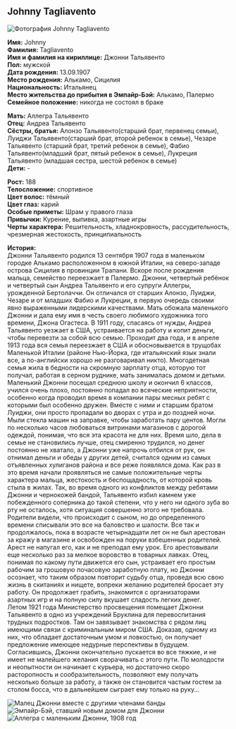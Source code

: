 ## Johnny Tagliavento

![Фотография Johnny Tagliavento](https://user-images.githubusercontent.com/36721814/40916430-617d83de-6808-11e8-90ec-96fafd8cf2f2.jpg)

**Имя:** Johnny  
**Фамилия:** Tagliavento  
**Имя и фамилия на кириллице:** Джонни Тальявенто  
**Пол:** мужской  
**Дата рождения:** 13.09.1907  
**Место рождения:** Алькамо, Сицилия  
**Национальность:** Итальянец  
**Место жительства до прибытия в Эмпайр-Бэй:** Алькамо, Палермо  
**Семейное положение:** никогда не состоял в браке

**Мать:** Аллегра Тальявенто  
**Отец:** Андреа Тальявенто  
**Сёстры, братья:** Алонзо Тальявенто(старший брат, первенец семьи), Луиджи Тальявенто(старший брат, второй ребенок в семье), Чезаре Тальявенто (старший брат, третий ребенок в семье), Фабио Тальявенто(младший брат, пятый ребенок в семье), Лукреция Тальявенто (младшая сестра, шестой ребенок в семье)  
**Дети:** -

**Рост:** 188  
**Телосложение:** спортивное  
**Цвет волос:** тёмный  
**Цвет глаз:** карий  
**Особые приметы:** Шрам у правого глаза  
**Привычки:** Курение, выпивка, азартные игры  
**Черты характера:** Решительность, хладнокровность, рассудительность, чрезмерная жестокость, принципиальность

**История:**  
Джонни Тальявенто родился 13 сентября 1907 года в маленьком городке Алькамо расположенном в южной Италии, на северо-западе острова Сицилия в провинции Трапани. Вскоре после рождения мальца, семейство переезжает в Палермо. Джонни, четвертый ребёнок и четвертый сын Андреа Тальявенто и его супруги Аллегры, урожденной Бертолаччи. Он отличался от старших Алонзо, Луиджи, Чезаре и от младших Фабио и Лукреции, в первую очередь своими явно выраженными лидерскими качествами. Мать обожала маленького Джонни и дала ему имя в честь своего любимого художника того времени, Джона Огастеса. В 1911 году, спасаясь от нужды, Андреа Тальявенто уезжает в США, устраивается на работу и копит деньги, чтобы перевезти за собой всю семью. Проходит два года, и в апреле 1913 года вся семья переезжает в США и обосновывается в трущобах Маленькой Италии (районе Нью-Йорка, где итальянский язык знали все, а по-английски хорошо не разговаривал никто). Многодетная семья жила в бедности на скромную зарплату отца, которую тот получал, работая в серном руднике, мать занималась домом и детьми. Маленький Джонни посещал среднюю школу и окончил 6 классов, учился очень плохо, постоянно попадал во всяческие неприятности, особенно когда проводил время в компании пары месных ребят с которыми был особенно дружен. Вместе с ними и старшим братом Луиджи, они просто пропадали во дворах с утра и до поздней ночи. Мыли стекла машин на заправке, чтобы заработать пару центов. Могли по несколько часов любоваться витринами магазинов с дорогой одеждой, понимая, что вся эта красота не для них. Время шло, дела в семье не становились лучше, отец смиренно трудился, но денег постоянно не хватало, а Джонни уже напрочь отбился от рук, он отнимал деньги и обеды у других детей, считался одним из самых отъявленных хулиганов района и все реже появлялся дома. Как раз в это время начали проявляться не самые положительные черты характера мальца, жестокость и беспощадность, от которой кровь стыла в жилах. Так, во время одного из конфликтов между ребятами Джонни и чернокожей бандой, Тальявенто избил камнем уже побежденного соперника до такой степени, что у него ни одного зуба во рту не осталось, хотя ситуация совершенно этого не требовала. Родители видели, что происходит с сыном, но до определенного времени списывали это все на баловство и шалости. Все так и продолжалось, пока в возрасте четырнадцати лет он не был арестован за кражу в магазине и освобожден на поруки взбешенных родителей. Арест не напугал его, как и не преподал ему урок. Его арестовывали еще несколько раз за мелкое воровство в товарных лавках. Отец, понимая по какому пути движется его сын, устраивает его простым рабочим за грошовую почасовую заработную плату, но Джонни осознает, что таким образом повторит судьбу отца, проведя всю свою жизнь в скитаниях и нищете, вопреки желанию родителей бросает эту работу. Он продолжает грабить, знакомится с организаторами азартных игр и на полную силу вкушает сладость легких денег.  
Летом 1921 года Министерство просвещения помещает Джонни Тальявенто в одно из учреждений Бруклина для перевоспитания трудных подростков. Там он завязывает знакомства с рядом лиц имеющими связи с криминальным миром США. Доказав, одному из них, что обладает достаточным умом и ловкостью, он получает предложение имеющее недурные перспективы в будущем. Согласившись, Джонни окончательно пускается во все тяжкие, и не имеет не малейшего желания сворачивать с этого пути. По молодости и неопытности он начинает с курьера, но достаточно скоро расторопность и сообразительность, позволяют ему получать несколько больше за работу, а также он становится частым гостем за столом босса, что в дальнейшем сыграет ему только на руку...

![Малец Джонни вместе с другими членами банды](https://user-images.githubusercontent.com/36721814/40916431-61a02f24-6808-11e8-9e9b-dd4fdabb91c1.jpg)
![Эмпайр-Бэй, ставший новым домом для Джонни](https://user-images.githubusercontent.com/36721814/40916432-61bed47e-6808-11e8-841c-c04798b23e1d.jpg)
![Аллегра с маленьким Джонни, 1908 год](https://user-images.githubusercontent.com/36721814/40916433-61dcf210-6808-11e8-87bd-8baa215ee988.jpg)